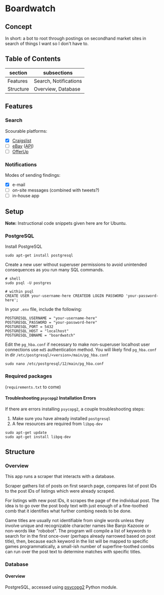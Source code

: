 # Boardwatch

## Concept

In short: a bot to root through postings on secondhand market sites in search of things I want so I don't have to.

## Table of Contents

section		|subsections
---			|---
Features	|Search, Notifications
Structure	|Overview, Database

## Features

### Search

Scourable platforms:
- [x] [Craigslist](https://seattle.craigslist.org/)
- [ ] [eBay](https://www.ebay.com/) ([API](https://developer.ebay.com/Devzone/finding/Concepts/FindingAPIGuide.html))
- [ ] [OfferUp](https://offerup.com/)

### Notifications

Modes of sending findings:
- [x] e-mail
- [ ] on-site messages (combined with tweets?)
- [ ] in-house app

## Setup

__Note:__ Instructional code snippets given here are for Ubuntu.

### PostgreSQL

Install PostgreSQL

```
sudo apt-get install postgresql
```

Create a new user without superuser permissions to avoid unintended consequences as you run many SQL commands.

```
# shell
sudo psql -U postgres

# within psql
CREATE USER your-username-here CREATEDB LOGIN PASSWORD 'your-password-here';
```

In your `.env` file, include the following:

```
POSTGRESQL_USERNAME = "your-username-here"
POSTGRESQL_PASSWORD = "your-password-here"
POSTGRESQL_PORT = 5432
POSTGRESQL_HOST = "localhost"
POSTGRESQL_DBNAME = "boardwatch"
```

Edit the `pg_hba.conf` if necessary to make non-superuser localhost user connections use `md5` authentication method.
You will likely find `pg_hba.conf` in dir `/etc/postgresql/<version>/main/pg_hba.conf`

```
sudo nano /etc/postgresql/12/main/pg_hba.conf
```

### Required packages
(`requirements.txt` to come)

#### Troubleshooting `psycopg2` Installation Errors
If there are errors installing `psycopg2`, a couple troubleshooting steps:

1. Make sure you have already installed `postgresql`
2. A few resources are required from `libpq-dev`

```
sudo apt-get update
sudo apt-get install libpq-dev
```

## Structure

### Overview

This app runs a scraper that interacts with a database.

Scraper gathers list of posts on first search page, compares list of post IDs to the post IDs of listings which were already scraped.

For listings with new post IDs, it scrapes the page of the individual post. The idea is to go over the post body text with just enough of a fine-toothed comb that it identifies what further combing needs to be done.

Game titles are usually not identifiable from single words unless they involve unique and recognizable character names like Banjo Kazooie or non-words like "robobot". The program will compile a list of keywords to search for in the first once-over (perhaps already narrowed based on post title), then, because each keyword in the list will be mapped to specific games programmatically, a small-ish number of superfine-toothed combs can run over the post text to determine matches with specific titles.

### Database

#### Overview

PostgreSQL, accessed using [psycopg2](https://pypi.org/project/psycopg2/) Python module.
